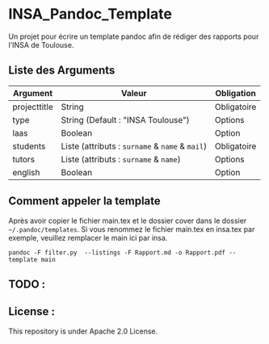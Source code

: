 # INSA_Pandoc_Template

Un projet pour écrire un template pandoc afin de rédiger des rapports pour l'INSA de Toulouse.

## Liste des Arguments

|Argument|Valeur|Obligation|
|-|-|-|
|projecttitle|String|Obligatoire|
|type|String (Default : "INSA Toulouse")|Options|
|laas| Boolean | Option |
|students|Liste (attributs : `surname` & `name` & `mail`)|Obligatoire|
|tutors|Liste (attributs : `surname` & `name`)|Options|
|english| Boolean|Option|

## Comment appeler la template

Après avoir copier le fichier main.tex et le dossier cover  dans le dossier `~/.pandoc/templates`. 
Si vous renommez le fichier main.tex en insa.tex par exemple, veuillez remplacer le main ici par insa.

`pandoc -F filter.py  --listings -F Rapport.md -o Rapport.pdf --template main`


## TODO :

## License : 
This repository is under Apache 2.0 License. 
